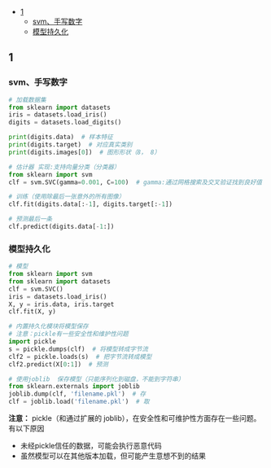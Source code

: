 

* [1](#1)
  * [svm、手写数字](#svm、手写数字)
  * [模型持久化](#模型持久化)

## 1
###  svm、手写数字
```python
# 加载数据集
from sklearn import datasets
iris = datasets.load_iris()
digits = datasets.load_digits()

print(digits.data)  # 样本特征
print(digits.target)  # 对应真实类别
print(digits.images[0])  # 图形形状（8， 8）

# 估计器 实现:支持向量分类（分类器）
from sklearn import svm
clf = svm.SVC(gamma=0.001, C=100)  # gamma:通过网格搜索及交叉验证找到良好值

# 训练（使用除最后一张意外的所有图像）
clf.fit(digits.data[:-1], digits.target[:-1])

# 预测最后一条
clf.predict(digits.data[-1:])
```

### 模型持久化
```python
# 模型
from sklearn import svm
from sklearn import datasets
clf = svm.SVC()
iris = datasets.load_iris()
X, y = iris.data, iris.target
clf.fit(X, y)  

# 内置持久化模块将模型保存
# 注意：pickle有一些安全性和维护性问题
import pickle
s = pickle.dumps(clf)  # 将模型转成字节流
clf2 = pickle.loads(s)  # 把字节流转成模型
clf2.predict(X[0:1])  # 预测

# 使用joblib  保存模型（只能序列化到磁盘，不能到字符串）
from sklearn.externals import joblib
joblib.dump(clf, 'filename.pkl')  # 存
clf = joblib.load('filename.pkl')  # 取
```
**注意：** pickle（和通过扩展的 joblib），在安全性和可维护性方面存在一些问题。 有以下原因
* 未经pickle信任的数据，可能会执行恶意代码
* 虽然模型可以在其他版本加载，但可能产生意想不到的结果
